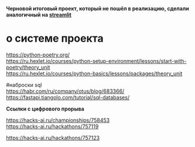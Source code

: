 **Черновой итоговый проект, который не пошёл в реализацию, сделали аналогичный на [streamlit](https://github.com/m6129/stream)**
# о системе проекта  
https://python-poetry.org/   
https://ru.hexlet.io/courses/python-setup-environment/lessons/start-with-poetry/theory_unit  
https://ru.hexlet.io/courses/python-basics/lessons/packages/theory_unit  


#наброски sql  
https://habr.com/ru/company/otus/blog/683366/  
https://fastapi.tiangolo.com/tutorial/sql-databases/  


**Ссылки с цифрового прорыва**  

https://hacks-ai.ru/championships/758453  
https://hacks-ai.ru/hackathons/757119  

https://hacks-ai.ru/hackathons/757123
